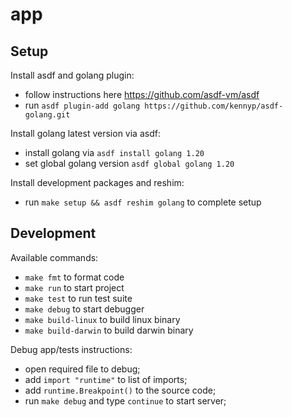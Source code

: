 # app

## Setup

Install asdf and golang plugin:
- follow instructions here https://github.com/asdf-vm/asdf
- run `asdf plugin-add golang https://github.com/kennyp/asdf-golang.git`

Install golang latest version via asdf:
- install golang via `asdf install golang 1.20`
- set global golang version `asdf global golang 1.20`

Install development packages and reshim:
- run `make setup && asdf reshim golang` to complete setup

## Development

Available commands:
- `make fmt` to format code
- `make run` to start project
- `make test` to run test suite
- `make debug` to start debugger
- `make build-linux` to build linux binary
- `make build-darwin` to build darwin binary

Debug app/tests instructions:
- open required file to debug;
- add `import "runtime"` to list of imports;
- add `runtime.Breakpoint()` to the source code;
- run `make debug` and type `continue` to start server;
